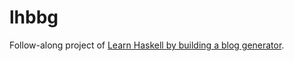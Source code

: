 # lhbbg
Follow-along project of [Learn Haskell by building a blog generator](https://github.com/soupi/learn-haskell-blog-generator).
